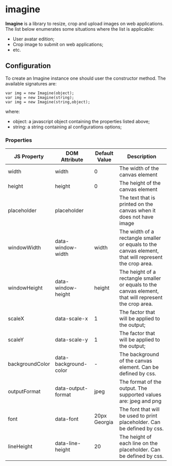 # imagine

**Imagine** is a library to resize, crop and upload images on web applications. The list below enumerates some situations where the list is applicable:

* User avatar edition;
* Crop image to submit on web applications;
* etc.

## Configuration

To create an Imagine instance one should user the constructor method. The available signatures are:
```
var img = new Imagine(object);
var img = new Imagine(string);
var img = new Imagine(string,object);
```
where:
* object: a javascript object containing the properties listed above;
* string: a string containing al configurations options;

### Properties
JS Property   | DOM Attribute | Default Value | Description
------------- | --------------|---------------|------------
width | width | 0 | The width of the canvas element
height | height| 0 | The height of the canvas element
placeholder | placeholder |  | The text that is printed on the canvas when it does not have image
windowWidth | data-window-width | width | The width of a rectangle smaller or equals to the canvas element, that will represent the crop area.
windowHeight | data-window-height | height | The height of a rectangle smaller or equals to the canvas element, that will represent the crop area.
scaleX | data-scale-x | 1 | The factor that will be applied to the output;
scaleY | data-scale-y | 1 | The factor that will be applied to the output;
backgroundColor | data-background-color | - | The background of the canvas element. Can be defined by css.
outputFormat | data-output-format | jpeg | The format of the output. The supported values are: jpeg and png
font | data-font | 20px Georgia | The font that will be used to print placeholder. Can be defined by css.
lineHeight | data-line-height | 20 | The height of each line on the placeholder. Can be defined by css.


